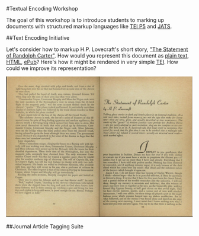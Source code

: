 #Textual Encoding Workshop

The goal of this workshop is to introduce students to marking up documents with structured markup languages like [TEI P5](http://www.tei-c.org/Guidelines/P5/) and [JATS](http://jats.nlm.nih.gov/).

##Text Encoding Initiative

Let's consider how to markup H.P. Lovecraft's short story, ["The Statement of Randolph Carter"](https://en.wikisource.org/wiki/Avon_Fantasy_Reader/Issue_10/The_Statement_of_Randolph_Carter). How would you represent this document as [plain text](TEI/Randolph_Carter.txt), [HTML](TEI/Randolph_Carter.html), [ePub](TEI/Randolph_Carter.epub)? Here's how it might be rendered in very simple [TEI](TEI/Randolph-Carter.xml). How could we improve its representation?

[![Randolph Carter](TEI/randolph-carter.png)](https://archive.org/stream/AvonFantasyReader10#page/n53/mode/2up)

##Journal Article Tagging Suite

